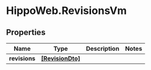 # HippoWeb.RevisionsVm

## Properties

Name | Type | Description | Notes
------------ | ------------- | ------------- | -------------
**revisions** | [**[RevisionDto]**](RevisionDto.md) |  | 


